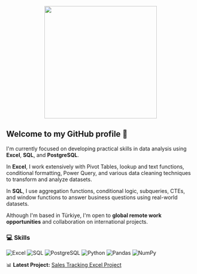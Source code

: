 <p align="center">
  <img src="https://i.gifer.com/14ba.gif" width="300"/>
</p>

## Welcome to my GitHub profile 👋

I'm currently focused on developing practical skills in data analysis using **Excel**, **SQL**, and **PostgreSQL**. 

In **Excel**, I work extensively with Pivot Tables, lookup and text functions, conditional formatting, Power Query, and various data cleaning techniques to transform and analyze datasets.

In **SQL**, I use aggregation functions, conditional logic, subqueries, CTEs, and window functions to answer business questions using real-world datasets.

Although I'm based in Türkiye, I'm open to **global remote work opportunities** and collaboration on international projects.

### 💻 Skills

![Excel](https://img.shields.io/badge/Excel-217346?style=for-the-badge&logo=microsoft-excel&logoColor=white)
![SQL](https://img.shields.io/badge/SQL-4479A1?style=for-the-badge&logo=postgresql&logoColor=white)
![PostgreSQL](https://img.shields.io/badge/PostgreSQL-336791?style=for-the-badge&logo=postgresql&logoColor=white)
![Python](https://img.shields.io/badge/Python-3776AB?style=for-the-badge&logo=python&logoColor=white)
![Pandas](https://img.shields.io/badge/Pandas-150458?style=for-the-badge&logo=pandas&logoColor=white)
![NumPy](https://img.shields.io/badge/NumPy-013243?style=for-the-badge&logo=numpy&logoColor=white)


📊 **Latest Project:** [Sales Tracking Excel Project]([https://github.com/bengisuarican/sales-tracking-excel-project])  

